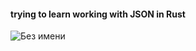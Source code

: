 #### trying to learn working with JSON in Rust

![Без имени](https://github.com/user-attachments/assets/43d1d056-1c7b-418e-a12b-97b4b893174d)
